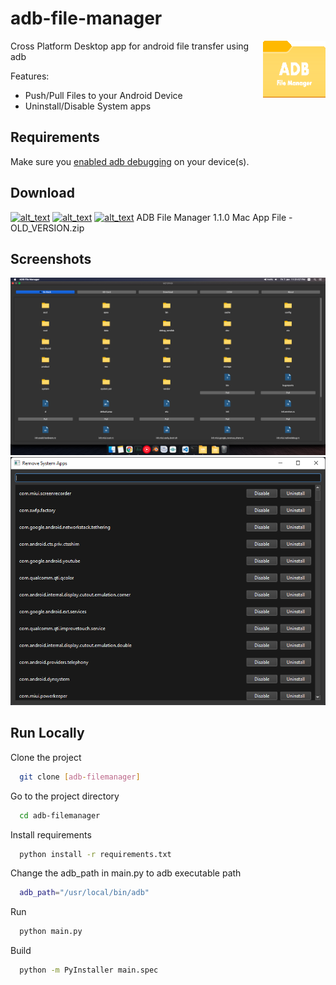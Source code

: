 # adb-file-manager

<p>
<img src="images/logo_icon.png"" alt="scrcpy" align="right" />
</p>

Cross Platform Desktop app for android file transfer using adb

Features:

- Push/Pull Files to your Android Device
- Uninstall/Disable System apps

## Requirements

Make sure you [enabled adb debugging][enable-adb] on your device(s).

[enable-adb]: https://developer.android.com/studio/command-line/adb.html#Enabling

## Download

[<img alt="alt_text" width="40px" src="images/windows.ico" />](dist/ADB%20File%20Manager.exe?raw=1) [<img alt="alt_text" width="40px" src="images/linux-48.ico" />](dist/ADB%20File%20Manager%201.1.0%20-%20Linux%20-OLD_VERSION?raw=1) [<img alt="alt_text" width="40px" src="images/mac-os-48.ico" />](dist/ADB%20File%20Manager%201.1.0%20Mac%20App%20File%20%20-OLD_VERSION.zip?raw=1)
ADB File Manager 1.1.0 Mac App File -OLD_VERSION.zip

## Screenshots

![image](screenshots/1.png)
![image](screenshots/2.png)

## Run Locally

Clone the project

```bash
  git clone [adb-filemanager]
```

Go to the project directory

```bash
  cd adb-filemanager
```

Install requirements

```bash
  python install -r requirements.txt
```

Change the adb_path in main.py to adb executable path

```bash
  adb_path="/usr/local/bin/adb"

```

Run

```bash
  python main.py
```

Build

```bash
  python -m PyInstaller main.spec
```
